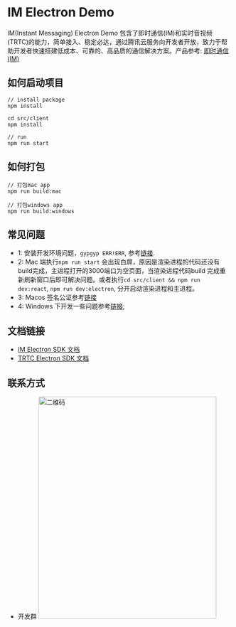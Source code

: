 # IM Electron Demo
IM(Instant Messaging) Electron Demo 包含了即时通信(IM)和实时音视频(TRTC)的能力，简单接入、稳定必达，通过腾讯云服务向开发者开放，致力于帮助开发者快速搭建低成本、可靠的、高品质的通信解决方案。产品参考: [即时通信(IM)](https://cloud.tencent.com/product/im)

## 如何启动项目
```
// install package
npm install

cd src/client
npm install

// run 
npm run start
```
## 如何打包
```
// 打包mac app
npm run build:mac

// 打包windows app
npm run build:windows
```

## 常见问题
- 1: 安装开发环境问题，`gypgyp ERR!ERR`, 参考[链接](https://stackoverflow.com/questions/57879150/how-can-i-solve-error-gypgyp-errerr-find-vsfind-vs-msvs-version-not-set-from-c).
- 2: Mac 端执行`npm run start` 会出现白屏，原因是渲染进程的代码还没有build完成，主进程打开的3000端口为空页面，当渲染进程代码build 完成重新刷新窗口后即可解决问题。或者执行`cd src/client && npm run dev:react`, `npm run dev:electron`, 分开启动渲染进程和主进程。
- 3: Macos 签名公证参考[链接](https://xingzx.org/blog/electron-builder-macos)
- 4: Windows 下开发一些问题参考[链接](https://blog.csdn.net/Yoryky/article/details/106780254);

## 文档链接
- [IM Electron SDK 文档](https://comm.qq.com/toc-electron-sdk-doc/index.html)
- [TRTC Electron SDK 文档](https://web.sdk.qcloud.com/trtc/electron/doc/zh-cn/trtc_electron_sdk/index.html)

## 联系方式
- 开发群 <img src="https://github.com/tencentyun/im_electron_demo/blob/main/icon/group.jpg" width="400" height="500" alt="二维码"/>
